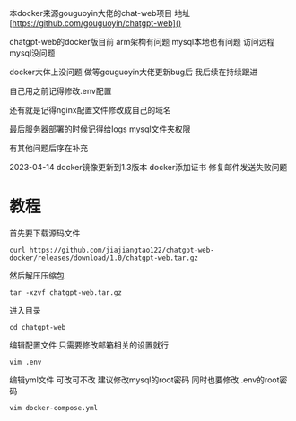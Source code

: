 本docker来源gouguoyin大佬的chat-web项目 地址 [https://github.com/gouguoyin/chatgpt-web]()

chatgpt-web的docker版目前 arm架构有问题  mysql本地也有问题 访问远程mysql没问题

docker大体上没问题 做等gouguoyin大佬更新bug后 我后续在持续跟进

自己用之前记得修改.env配置

还有就是记得nginx配置文件修改成自己的域名

最后服务器部署的时候记得给logs  mysql文件夹权限

有其他问题后序在补充

2023-04-14 docker镜像更新到1.3版本 docker添加证书 修复邮件发送失败问题



# 教程

首先要下载源码文件

`curl https://github.com/jiajiangtao122/chatgpt-web-docker/releases/download/1.0/chatgpt-web.tar.gz`

然后解压压缩包

`tar -xzvf chatgpt-web.tar.gz`

进入目录

`cd chatgpt-web`

编辑配置文件 只需要修改邮箱相关的设置就行

`vim .env`

编辑yml文件 可改可不改 建议修改mysql的root密码  同时也要修改  .env的root密码

`vim docker-compose.yml`





